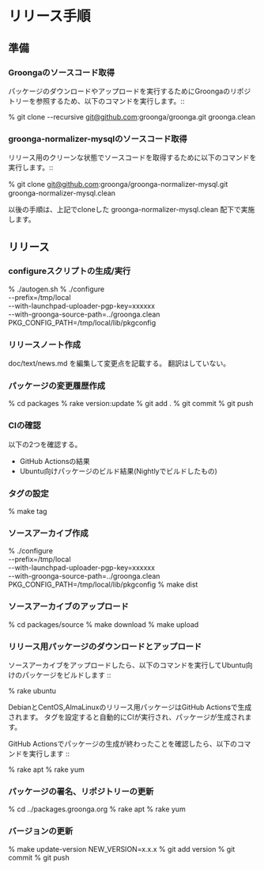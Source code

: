 # リリース手順

## 準備

### Groongaのソースコード取得

パッケージのダウンロードやアップロードを実行するためにGroongaのリポジトリーを参照するため、以下のコマンドを実行します。::

  % git clone --recursive git@github.com:groonga/groonga.git groonga.clean

### groonga-normalizer-mysqlのソースコード取得

リリース用のクリーンな状態でソースコードを取得するために以下のコマンドを実行します。::

  % git clone git@github.com:groonga/groonga-normalizer-mysql.git　groonga-normalizer-mysql.clean

以後の手順は、上記でcloneした groonga-normalizer-mysql.clean 配下で実施します。

## リリース

### configureスクリプトの生成/実行

  % ./autogen.sh
  % ./configure \
      --prefix=/tmp/local \
      --with-launchpad-uploader-pgp-key=xxxxxx \
      --with-groonga-source-path=../groonga.clean \
      PKG_CONFIG_PATH=/tmp/local/lib/pkgconfig

### リリースノート作成

doc/text/news.md を編集して変更点を記載する。
翻訳はしていない。

### パッケージの変更履歴作成

  % cd packages
  % rake version:update
  % git add .
  % git commit
  % git push

### CIの確認

以下の2つを確認する。

  * GitHub Actionsの結果
  * Ubuntu向けパッケージのビルド結果(Nightlyでビルドしたもの)

### タグの設定

  % make tag

### ソースアーカイブ作成

  % ./configure \
      --prefix=/tmp/local \
      --with-launchpad-uploader-pgp-key=xxxxxx \
      --with-groonga-source-path=../groonga.clean \
      PKG_CONFIG_PATH=/tmp/local/lib/pkgconfig
  % make dist

### ソースアーカイブのアップロード

  % cd packages/source
  % make download
  % make upload

### リリース用パッケージのダウンロードとアップロード

ソースアーカイブをアップロードしたら、以下のコマンドを実行してUbuntu向けのパッケージをビルドします ::

  % rake ubuntu

DebianとCentOS,AlmaLinuxのリリース用パッケージはGitHub Actionsで生成されます。
タグを設定すると自動的にCIが実行され、パッケージが生成されます。

GitHub Actionsでパッケージの生成が終わったことを確認したら、以下のコマンドを実行します ::

  % rake apt
  % rake yum

### パッケージの署名、リポジトリーの更新

  % cd ../packages.groonga.org
  % rake apt
  % rake yum

### バージョンの更新

  % make update-version NEW_VERSION=x.x.x
  % git add version
  % git commit
  % git push
